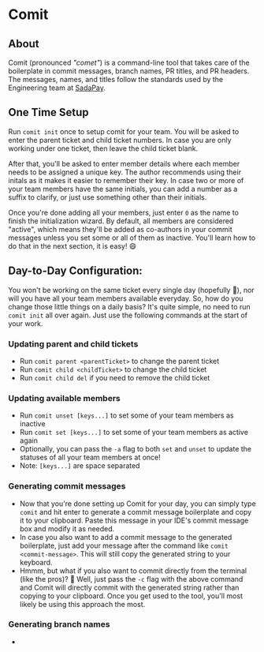 # Comit
## About
Comit (pronounced *"comet"*) is a command-line tool that takes care of the boilerplate in commit messages, branch names, PR titles, and PR headers. The messages, names, and titles follow the standards used by the Engineering team at [SadaPay](https://www.sadapay.pk).
## One Time Setup
Run `comit init` once to setup comit for your team. You will be asked to enter the parent ticket and child ticket numbers. In case you are only working under one ticket, then leave the child ticket blank.

After that, you'll be asked to enter member details where each member needs to be assigned a unique key. The author recommends using their initals as it makes it easier to remember their key. In case two or more of your team members have the same initials, you can add a number as a suffix to clarify, or just use something other than their initials.

Once you're done adding all your members, just enter `0` as the name to finish the initialization wizard. By default, all members are considered "active", which means they'll be added as co-authors in your commit messages unless you set some or all of them as inactive. You'll learn how to do that in the next section, it is easy! 😄

## Day-to-Day Configuration:
You won't be working on the same ticket every single day (hopefully 🤞), nor will you have all your team members available everyday. So, how do you change those little things on a daily basis? It's quite simple, no need to run `comit init` all over again. Just use the following commands at the start of your work.
### Updating parent and child tickets
- Run `comit parent <parentTicket>` to change the parent ticket
- Run `comit child <childTicket>` to change the child ticket
- Run `comit child del` if you need to remove the child ticket
### Updating available members
- Run `comit unset [keys...]` to set some of your team members as inactive
- Run `comit set [keys...]` to set some of your team members as active again
- Optionally, you can pass the `-a` flag to both `set` and `unset` to update the statuses of all your team members at once!
- Note: `[keys...]` are space separated
### Generating commit messages
- Now that you're done setting up Comit for your day, you can simply type `comit` and hit enter to generate a commit message boilerplate and copy it to your clipboard. Paste this message in your IDE's commit message box and modify it as needed.
- In case you also want to add a commit message to the generated boilerplate, just add your message after the command like `comit <commit-message>`. This will still copy the generated string to your keyboard.
- Hmmm, but what if you also want to commit directly from the terminal (like the pros)? 🤔 Well, just pass the `-c` flag with the above command and Comit will directly commit with the generated string rather than copying to your clipboard. Once you get used to the tool, you'll most likely be using this approach the most.
### Generating branch names
- 